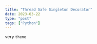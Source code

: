 ```yaml
---
title: "Thread Safe Singleton Decorator"
date: 2023-03-22
type: "post"
tags: ["Python"]
---
```


very `theme`

